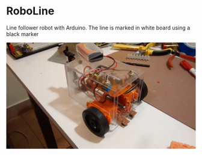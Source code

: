 RoboLine
========

Line follower robot with Arduino. The line is marked in white board using a black marker

![Imagen][id]



[id]: https://raw.githubusercontent.com/pablomoreira/RoboLine/master/img/roboline.jpg " "

